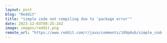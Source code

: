 ```yaml
---
layout: post
blog: "Reddit"
title: "simple code not compiling due to 'package error'"
date: 2023-12-03T08:25:24Z
image: images/reddit.png
remote_url: "https://www.reddit.com/r/java/comments/189p6ub/simple_code_not_compiling_due_to_package_error/"
---
```

